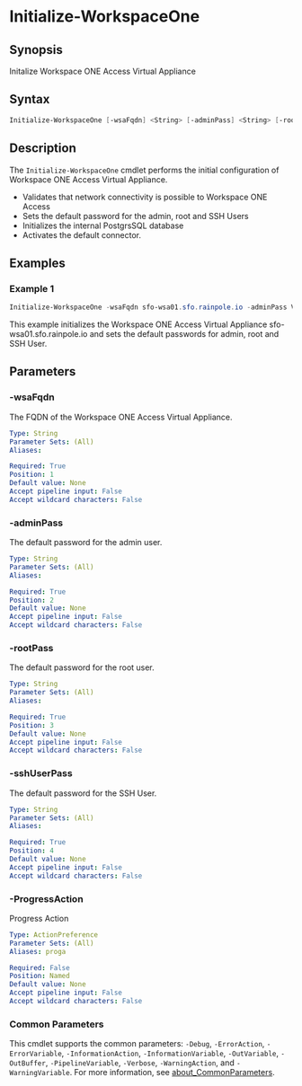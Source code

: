 # Initialize-WorkspaceOne

## Synopsis

Initalize Workspace ONE Access Virtual Appliance

## Syntax

```powershell
Initialize-WorkspaceOne [-wsaFqdn] <String> [-adminPass] <String> [-rootPass] <String> [-sshUserPass] <String> [-ProgressAction <ActionPreference>] [<CommonParameters>]
```

## Description

The `Initialize-WorkspaceOne` cmdlet performs the initial configuration of Workspace ONE Access Virtual Appliance.

- Validates that network connectivity is possible to Workspace ONE Access
- Sets the default password for the admin, root and SSH Users
- Initializes the internal PostgrsSQL database
- Activates the default connector.

## Examples

### Example 1

```powershell
Initialize-WorkspaceOne -wsaFqdn sfo-wsa01.sfo.rainpole.io -adminPass VMw@re1! -rootPass VMw@re1! -sshUserPass VMw@re1!
```

This example initializes the Workspace ONE Access Virtual Appliance sfo-wsa01.sfo.rainpole.io and sets the default passwords for admin, root and SSH User.

## Parameters

### -wsaFqdn

The FQDN of the Workspace ONE Access Virtual Appliance.

```yaml
Type: String
Parameter Sets: (All)
Aliases:

Required: True
Position: 1
Default value: None
Accept pipeline input: False
Accept wildcard characters: False
```

### -adminPass

The default password for the admin user.

```yaml
Type: String
Parameter Sets: (All)
Aliases:

Required: True
Position: 2
Default value: None
Accept pipeline input: False
Accept wildcard characters: False
```

### -rootPass

The default password for the root user.

```yaml
Type: String
Parameter Sets: (All)
Aliases:

Required: True
Position: 3
Default value: None
Accept pipeline input: False
Accept wildcard characters: False
```

### -sshUserPass

The default password for the SSH User.

```yaml
Type: String
Parameter Sets: (All)
Aliases:

Required: True
Position: 4
Default value: None
Accept pipeline input: False
Accept wildcard characters: False
```

### -ProgressAction

Progress Action

```yaml
Type: ActionPreference
Parameter Sets: (All)
Aliases: proga

Required: False
Position: Named
Default value: None
Accept pipeline input: False
Accept wildcard characters: False
```

### Common Parameters

This cmdlet supports the common parameters: `-Debug`, `-ErrorAction`, `-ErrorVariable`, `-InformationAction`, `-InformationVariable`, `-OutVariable`, `-OutBuffer`, `-PipelineVariable`, `-Verbose`, `-WarningAction`, and `-WarningVariable`. For more information, see [about_CommonParameters](http://go.microsoft.com/fwlink/?LinkID=113216).
